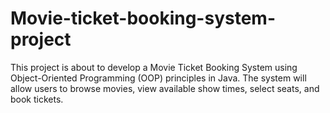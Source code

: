 # Movie-ticket-booking-system-project
 This project is about  to develop a Movie Ticket Booking System using Object-Oriented Programming (OOP) principles in Java. The system will allow users to browse movies, view available show times, select seats, and book tickets.


